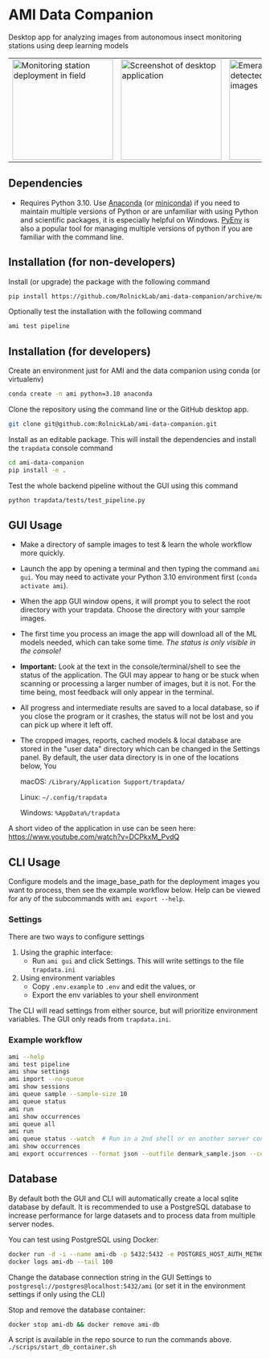 # AMI Data Companion

Desktop app for analyzing images from autonomous insect monitoring stations using deep learning models

<table>
<tr>
<td>
<img width="200px" alt="Monitoring station deployment in field" src="https://user-images.githubusercontent.com/158175/212795444-3f638f4b-78f9-4f94-adf0-f2269427b441.png">
</td>
<td>
<img width="200px" alt="Screenshot of desktop application" src="https://user-images.githubusercontent.com/158175/212795253-6545c014-f82a-42c9-bd3a-919e471626cf.png">
</td>
<td>
<img width="200px" alt="Emerald moths detected in processed images" src="https://user-images.githubusercontent.com/158175/212794681-45a51172-1431-4475-87a8-9468032d6f7d.png">
</td>
</tr>
</table>


## Dependencies


- Requires Python 3.10. Use [Anaconda](https://www.anaconda.com/) (or [miniconda](https://docs.conda.io/en/latest/miniconda.html)) if you need to maintain multiple versions of Python or are unfamiliar with using Python and scientific packages, it is especially helpful on Windows. [PyEnv](https://github.com/pyenv/pyenv) is also a popular tool for managing multiple versions of python if you are familiar with the command line.
## Installation (for non-developers)

Install (or upgrade) the package with the following command

```sh
pip install https://github.com/RolnickLab/ami-data-companion/archive/main.zip
```

Optionally test the installation with the following command

```sh
ami test pipeline
```

## Installation (for developers)

Create an environment just for AMI and the data companion using conda (or virtualenv)

```sh
conda create -n ami python=3.10 anaconda
```

Clone the repository using the command line or the GitHub desktop app.

```sh
git clone git@github.com:RolnickLab/ami-data-companion.git
```

Install as an editable package. This will install the dependencies and install the `trapdata` console command

```sh
cd ami-data-companion
pip install -e .
```

Test the whole backend pipeline without the GUI using this command

```sh
python trapdata/tests/test_pipeline.py
```

## GUI Usage

- Make a directory of sample images to test & learn the whole workflow more quickly.

- Launch the app by opening a terminal and then typing the command ```ami gui```. You may need to activate your Python 3.10 environment first (`conda activate ami`).

- When the app GUI window opens, it will prompt you to select the root directory with your trapdata. Choose the directory with your sample images.

- The first time you process an image the app will download all of the ML models needed, which can take some time. _The status is only visible in the console!_

- **Important:** Look at the text in the console/terminal/shell to see the status of the application. The GUI may appear to hang or be stuck when scanning or processing a larger number of images, but it is not. For the time being, most feedback will only appear in the terminal.

- All progress and intermediate results are saved to a local database, so if you close the program or it crashes, the status will not be lost and you can pick up where it left off.

- The cropped images, reports, cached models & local database are stored in the "user data" directory which can be changed in the Settings panel. By default, the user data directory is in one of the locations below, You

    macOS:
    ```/Library/Application Support/trapdata/```

    Linux:
    ```~/.config/trapdata```

    Windows:
    ```%AppData%/trapdata```

A short video of the application in use can be seen here: https://www.youtube.com/watch?v=DCPkxM_PvdQ


## CLI Usage

Configure models and the image_base_path for the deployment images you want to process, then see the example workflow below. Help can be viewed for any of the subcommands with `ami export --help`.

### Settings
There are two ways to configure settings
1. Using the graphic interface:
    - Run `ami gui` and click Settings. This will write settings to the file `trapdata.ini`
2. Using environment variables
    - Copy `.env.example` to `.env` and edit the values, or
    - Export the env variables to your shell environment

The CLI will read settings from either source, but will prioritize environment variables. The GUI only reads from `trapdata.ini`.

### Example workflow
```sh
ami --help
ami test pipeline
ami show settings
ami import --no-queue
ami show sessions
ami queue sample --sample-size 10
ami queue status
ami run
ami show occurrences
ami queue all
ami run
ami queue status --watch  # Run in a 2nd shell or on another server connected to the same DB
ami show occurrences
ami export occurrences --format json --outfile denmark_sample.json --collect-images
```



## Database

By default both the GUI and CLI will automatically create a local sqlite database by default. It is recommended to use a PostgreSQL database to increase performance for large datasets and
to process data from multiple server nodes.

You can test using PostgreSQL using Docker:

```sh
docker run -d -i --name ami-db -p 5432:5432 -e POSTGRES_HOST_AUTH_METHOD=trust -e POSTGRES_DB=ami postgres:14
docker logs ami-db --tail 100
```

Change the database connection string in the GUI Settings to `postgresql://postgres@localhost:5432/ami`
(or set it in the environment settings if only using the CLI)

Stop and remove the database container:
```sh
docker stop ami-db && docker remove ami-db
```

A script is available in the repo source to run the commands above.
`./scrips/start_db_container.sh`
